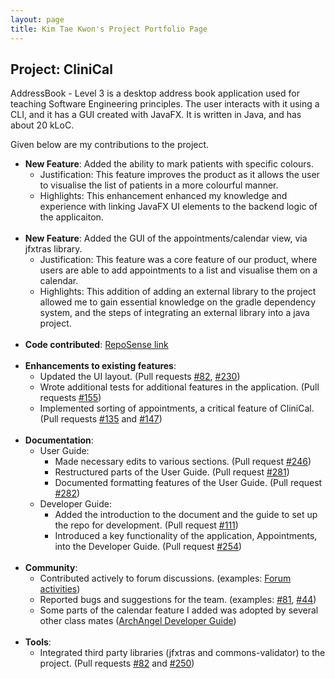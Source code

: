 ```yaml
---
layout: page
title: Kim Tae Kwon's Project Portfolio Page
---
```


## Project: CliniCal

AddressBook - Level 3 is a desktop address book application used for teaching Software Engineering principles. The user interacts with it using a CLI, and it has a GUI created with JavaFX. It is written in Java, and has about 20 kLoC.

Given below are my contributions to the project.

* **New Feature**: Added the ability to mark patients with specific colours.
  * Justification: This feature improves the product as it allows the user to visualise the list of patients in a more colourful manner.
  * Highlights: This enhancement enhanced my knowledge and experience with linking JavaFX UI elements to the backend logic of the applicaiton.
<br/><br/>
* **New Feature**: Added the GUI of the appointments/calendar view, via jfxtras library.
  * Justification: This feature was a core feature of our product, where users are able to add appointments to a list and visualise them on a calendar.
  * Highlights: This addition of adding an external library to the project allowed me to gain essential knowledge on the gradle dependency system, and the steps of integrating an external library into a java project.
<br/><br/>
* **Code contributed**: [RepoSense link](https://nus-cs2103-ay2021s1.github.io/tp-dashboard/#breakdown=true&search=ktaekwon000&sort=groupTitle&sortWithin=title&timeframe=commit&mergegroup=&groupSelect=groupByRepos&checkedFileTypes=docs~functional-code~test-code~other&tabOpen=true&tabType=authorship&tabAuthor=ktaekwon000&tabRepo=AY2021S1-CS2103T-W11-4%2Ftp%5Bmaster%5D&authorshipIsMergeGroup=false&authorshipFileTypes=docs~functional-code~test-code~other)
<br/><br/>
* **Enhancements to existing features**:
  * Updated the UI layout. (Pull requests [\#82](https://github.com/AY2021S1-CS2103T-W11-4/tp/pull/82), [\#230](https://github.com/AY2021S1-CS2103T-W11-4/tp/pull/230))
  * Wrote additional tests for additional features in the application. (Pull requests [\#155](https://github.com/AY2021S1-CS2103T-W11-4/tp/pull/155))
  * Implemented sorting of appointments, a critical feature of CliniCal. (Pull requests [\#135](https://github.com/AY2021S1-CS2103T-W11-4/tp/pull/135) and [\#147](https://github.com/AY2021S1-CS2103T-W11-4/tp/pull/147))
<br/><br/>
* **Documentation**:
  * User Guide:
    * Made necessary edits to various sections. (Pull request [\#246](https://github.com/AY2021S1-CS2103T-W11-4/tp/pull/246))
    * Restructured parts of the User Guide. (Pull request [\#281](https://github.com/AY2021S1-CS2103T-W11-4/tp/pull/281))
    * Documented formatting features of the User Guide. (Pull request [\#282](https://github.com/AY2021S1-CS2103T-W11-4/tp/pull/282))
    <div style="page-break-after: always;"></div>
  * Developer Guide:
    * Added the introduction to the document and the guide to set up the repo for development. (Pull request [\#111](https://github.com/AY2021S1-CS2103T-W11-4/tp/pull/111))
    * Introduced a key functionality of the application, Appointments, into the Developer Guide. (Pull request [\#254](https://github.com/AY2021S1-CS2103T-W11-4/tp/pull/254))
<br/><br/>
* **Community**:
  * Contributed actively to forum discussions. (examples: [Forum activities](https://nus-cs2103-ay2021s1.github.io/dashboards/contents/forum-activities.html#16-kim-kwon-ktaekwon000-16-posts))
  * Reported bugs and suggestions for the team. (examples: [\#81](https://github.com/AY2021S1-CS2103T-W11-4/tp/pull/81), [\#44](https://github.com/AY2021S1-CS2103T-W11-4/tp/pull/44))
  * Some parts of the calendar feature I added was adopted by several other class mates ([ArchAngel Developer Guide](https://ay2021s1-cs2103t-w11-1.github.io/tp/DeveloperGuide.html#81-acknowledgments))
<br/><br/>
* **Tools**:
  * Integrated third party libraries (jfxtras and commons-validator) to the project. (Pull requests [\#82](https://github.com/AY2021S1-CS2103T-W11-4/tp/pull/82) and [\#250](https://github.com/AY2021S1-CS2103T-W11-4/tp/pull/250))
